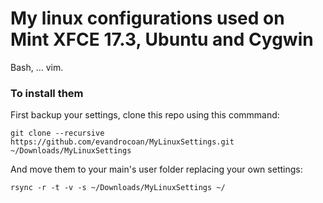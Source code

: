 ﻿My linux configurations used on Mint XFCE 17.3, Ubuntu and Cygwin
===============
Bash, ... vim.




### To install them

First backup your settings, clone this repo using this commmand:
```
git clone --recursive https://github.com/evandrocoan/MyLinuxSettings.git ~/Downloads/MyLinuxSettings
```

And move them to your main's user folder replacing your own settings:
```
rsync -r -t -v -s ~/Downloads/MyLinuxSettings ~/
```






